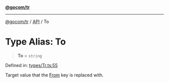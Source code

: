 [**@gocom/tr**](../README.md)

***

[@gocom/tr](../README.md) / [API](../Public/API.md) / To

# Type Alias: To

> **To** = `string`

Defined in: [types/Tr.ts:55](https://github.com/gocom/tr/blob/f2a3888acbfa5e79ec19136d26884bd6ac9e43c2/src/types/Tr.ts#L55)

Target value that the [From](API.From.md) key is replaced with.
